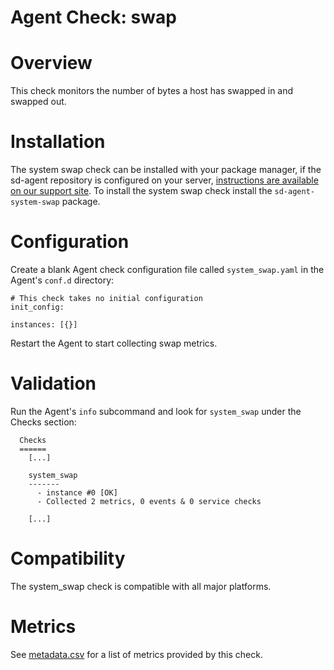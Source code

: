 # Agent Check: swap

# Overview

This check monitors the number of bytes a host has swapped in and swapped out.

# Installation

The system swap check can be installed with your package manager, if the sd-agent repository is configured on your server, [instructions are available on our support site](https://support.serverdensity.com/hc/en-us/search?query=system+swap). To install the system swap check install the `sd-agent-system-swap` package.

# Configuration

Create a blank Agent check configuration file called `system_swap.yaml` in the Agent's `conf.d` directory:

```
# This check takes no initial configuration
init_config:

instances: [{}]
```

Restart the Agent to start collecting swap metrics.

# Validation

Run the Agent's `info` subcommand and look for `system_swap` under the Checks section:

```
  Checks
  ======
    [...]

    system_swap
    -------
      - instance #0 [OK]
      - Collected 2 metrics, 0 events & 0 service checks

    [...]
```

# Compatibility

The system_swap check is compatible with all major platforms.

# Metrics

See [metadata.csv](metadata.csv) for a list of metrics provided by this check.
